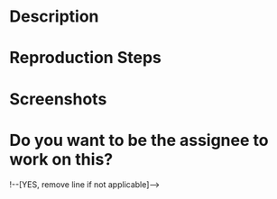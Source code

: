 <!--[
  Thank you for contributing! Please use this issue template.

  Contributor Blurb: https://github.com/ifmeorg/ifme/wiki/Contributor-Blurb
  Join Our Slack: https://github.com/ifmeorg/ifme/wiki/Join-Our-Slack

  Issue creation is a contribution!
  Need help? Post in the #dev channel on Slack
  Please use the appropriate labels to tag this issue
]-->

# Description 

<!--[Description of issue, this includes a feature suggestion, bug report, code cleanup, and refactoring idea]-->

# Reproduction Steps

<!--[Steps to reproduce bugs (provide as many details as possible including browser and operating system), remove if not applicable]-->

# Screenshots

<!--[
  Screenshots (required for user interface work), remove if not applicable
  Create a GIF: https://www.cockos.com/licecap
]-->

# Do you want to be the assignee to work on this?
!--[YES, remove line if not applicable]-->



<!--[
  You don't have to work on the issue to file an issue!
  If you want to, assign yourself to the issue
  If you are unable to find your username in the Assignees dropdown, let us know in #dev on Slack
]-->
